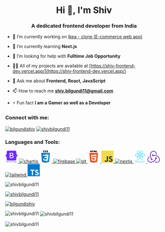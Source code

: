 <h1 align="center">Hi 👋, I'm Shiv</h1>
<h3 align="center">A dedicated frontend developer from India</h3>


- 🔭 I’m currently working on [Ikea - clone (E-commerce web app)](https://shiv-ikea-clone.vercel.app/)

- 🌱 I’m currently learning **Next.js**

- 🤝 I’m looking for help with **Fulltime Job Opportunity**

- 👨‍💻 All of my projects are available at [https://shiv-frontend-dev.vercel.app/](https://shiv-frontend-dev.vercel.app/)

- 💬 Ask me about **Frontend, React, JavaScript**

- 📫 How to reach me **shiv.bilgundi11@gmail.com**

- ⚡ Fun fact **I am a Gamer as well as a Developer**

<h3 align="left">Connect with me:</h3>
<p align="left">
<a href="https://twitter.com/bilgundishiv" target="blank"><img align="center" src="https://raw.githubusercontent.com/rahuldkjain/github-profile-readme-generator/master/src/images/icons/Social/twitter.svg" alt="bilgundishiv" height="30" width="40" /></a>
<a href="https://linkedin.com/in/shivbilgundi11" target="blank"><img align="center" src="https://raw.githubusercontent.com/rahuldkjain/github-profile-readme-generator/master/src/images/icons/Social/linked-in-alt.svg" alt="shivbilgundi11" height="30" width="40" /></a>
</p>

<h3 align="left">Languages and Tools:</h3>
<p align="left"> <a href="https://getbootstrap.com" target="_blank" rel="noreferrer"> <img src="https://raw.githubusercontent.com/devicons/devicon/master/icons/bootstrap/bootstrap-plain-wordmark.svg" alt="bootstrap" width="40" height="40"/> </a> <a href="https://www.chartjs.org" target="_blank" rel="noreferrer"> <img src="https://www.chartjs.org/media/logo-title.svg" alt="chartjs" width="40" height="40"/> </a> <a href="https://www.w3schools.com/css/" target="_blank" rel="noreferrer"> <img src="https://raw.githubusercontent.com/devicons/devicon/master/icons/css3/css3-original-wordmark.svg" alt="css3" width="40" height="40"/> </a> <a href="https://firebase.google.com/" target="_blank" rel="noreferrer"> <img src="https://www.vectorlogo.zone/logos/firebase/firebase-icon.svg" alt="firebase" width="40" height="40"/> </a> <a href="https://git-scm.com/" target="_blank" rel="noreferrer"> <img src="https://www.vectorlogo.zone/logos/git-scm/git-scm-icon.svg" alt="git" width="40" height="40"/> </a> <a href="https://www.w3.org/html/" target="_blank" rel="noreferrer"> <img src="https://raw.githubusercontent.com/devicons/devicon/master/icons/html5/html5-original-wordmark.svg" alt="html5" width="40" height="40"/> </a> <a href="https://developer.mozilla.org/en-US/docs/Web/JavaScript" target="_blank" rel="noreferrer"> <img src="https://raw.githubusercontent.com/devicons/devicon/master/icons/javascript/javascript-original.svg" alt="javascript" width="40" height="40"/> </a> <a href="https://nextjs.org/" target="_blank" rel="noreferrer"> <img src="https://cdn.worldvectorlogo.com/logos/nextjs-2.svg" alt="nextjs" width="40" height="40"/> </a> <a href="https://reactjs.org/" target="_blank" rel="noreferrer"> <img src="https://raw.githubusercontent.com/devicons/devicon/master/icons/react/react-original-wordmark.svg" alt="react" width="40" height="40"/> </a> <a href="https://redux.js.org" target="_blank" rel="noreferrer"> <img src="https://raw.githubusercontent.com/devicons/devicon/master/icons/redux/redux-original.svg" alt="redux" width="40" height="40"/> </a> <a href="https://tailwindcss.com/" target="_blank" rel="noreferrer"> <img src="https://www.vectorlogo.zone/logos/tailwindcss/tailwindcss-icon.svg" alt="tailwind" width="40" height="40"/> </a> <a href="https://www.typescriptlang.org/" target="_blank" rel="noreferrer"> <img src="https://raw.githubusercontent.com/devicons/devicon/master/icons/typescript/typescript-original.svg" alt="typescript" width="40" height="40"/> </a> </p>

<p align="left"> <img src="https://komarev.com/ghpvc/?username=shivbilgundi11&label=Profile%20views&color=0e75b6&style=flat" alt="shivbilgundi11" /> </p>

<p align="left"> <a href="https://github.com/ryo-ma/github-profile-trophy"><img src="https://github-profile-trophy.vercel.app/?username=shivbilgundi11" alt="shivbilgundi11" /></a> </p>

<p align="left"> <a href="https://twitter.com/bilgundishiv" target="blank"><img src="https://img.shields.io/twitter/follow/bilgundishiv?logo=twitter&style=for-the-badge" alt="bilgundishiv" /></a> </p>

<p><img align="left" src="https://github-readme-stats.vercel.app/api/top-langs?username=shivbilgundi11&show_icons=true&locale=en&layout=compact" alt="shivbilgundi11" /></p>

<p>&nbsp;<img align="center" src="https://github-readme-stats.vercel.app/api?username=shivbilgundi11&show_icons=true&locale=en" alt="shivbilgundi11" /></p>

<p><img align="center" src="https://github-readme-streak-stats.herokuapp.com/?user=shivbilgundi11&" alt="shivbilgundi11" /></p>

